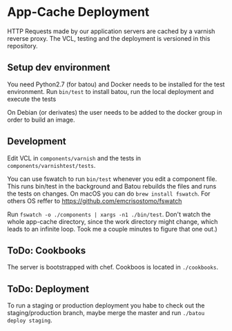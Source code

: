 # App-Cache Deployment

HTTP Requests made by our application servers are cached by a varnish reverse proxy. The VCL, testing and the deployment is versioned in this repository.

## Setup dev environment

You need Python2.7 (for batou) and Docker needs to be installed for the test environment. Run `bin/test` to install batou, run the local deployment and execute the tests

On Debian (or derivates) the user needs to be added to the docker group in order to build an image.

## Development

Edit VCL in `components/varnish` and the tests in `components/varnishtest/tests`.

You can use fswatch to run `bin/test` whenever you edit a component file. This runs bin/test in the background and Batou rebuilds the files and runs the tests on changes. On macOS you can do `brew install fswatch`. For others OS reffer to https://github.com/emcrisostomo/fswatch

Run `fswatch -o ./components | xargs -n1 ./bin/test`. Don't  watch the whole app-cache directory, since the work directory might change, which leads to an infinite loop. Took me a couple minutes to figure that one out.)

## ToDo: Cookbooks

The server is bootstrapped with chef. Cookboos is located in `./cookbooks`.

## ToDo: Deployment

To run a staging or production deployment you habe to check out the staging/production branch, maybe merge the master and run `./batou deploy staging`.

